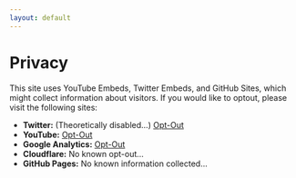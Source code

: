 ```yaml
---
layout: default
---
```


# Privacy

This site uses YouTube Embeds, Twitter Embeds, and GitHub Sites, which might collect information about
visitors. If you would like to optout, please visit the following sites:

 * **Twitter:** (Theoretically disabled...) [Opt-Out](https://support.twitter.com/articles/20169453)
 * **YouTube:** [Opt-Out](https://support.google.com/ads/answer/2662922?hl=en)
 * **Google Analytics:** [Opt-Out](https://tools.google.com/dlpage/gaoptout)
 * **Cloudflare:** No known opt-out...
 * **GitHub Pages:** No known information collected...
